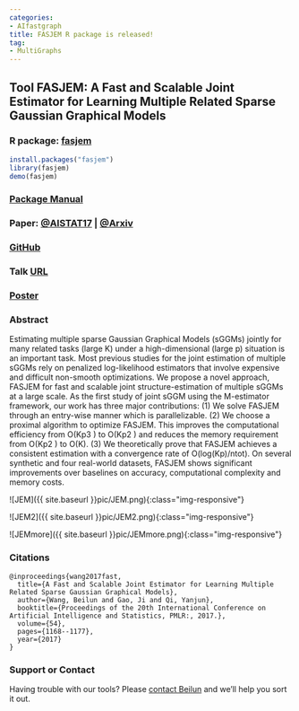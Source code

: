 ```yaml
---
categories:
- AIfastgraph
title: FASJEM R package is released!
tag:
- MultiGraphs
---
```


## Tool FASJEM: A Fast and Scalable Joint Estimator for Learning Multiple Related Sparse Gaussian Graphical Models

### R package: [fasjem](https://cran.r-project.org/web/packages/fasjem/index.html)

```R
install.packages("fasjem")
library(fasjem)
demo(fasjem)
```

### [Package Manual](https://cran.r-project.org/web/packages/fasjem/fasjem.pdf)

### Paper: [@AISTAT17](http://proceedings.mlr.press/v54/wang17e.html) | [@Arxiv](https://arxiv.org/abs/1702.02715)

### [GitHub](https://github.com/QData/FASJEM)

### Talk [URL](https://github.com/QData/FASJEM/blob/master/17-FASJEM-talk.pdf)

### [Poster](http://www.cs.virginia.edu/yanjun/paperA14/2017-aistat-poster-simule.pdf)

### Abstract
Estimating multiple sparse Gaussian Graphical
Models (sGGMs) jointly for many related
tasks (large K) under a high-dimensional
(large p) situation is an important task.
Most previous studies for the joint estimation
of multiple sGGMs rely on penalized
log-likelihood estimators that involve expensive
and difficult non-smooth optimizations.
We propose a novel approach, FASJEM for
fast and scalable joint structure-estimation of
multiple sGGMs at a large scale. As the first
study of joint sGGM using the M-estimator
framework, our work has three major contributions:
(1) We solve FASJEM through an
entry-wise manner which is parallelizable. (2)
We choose a proximal algorithm to optimize
FASJEM. This improves the computational
efficiency from O(Kp3
) to O(Kp2
) and reduces
the memory requirement from O(Kp2
)
to O(K). (3) We theoretically prove that FASJEM
achieves a consistent estimation with
a convergence rate of O(log(Kp)/ntot). On
several synthetic and four real-world datasets,
FASJEM shows significant improvements over
baselines on accuracy, computational complexity
and memory costs.

![JEM]({{ site.baseurl }}pic/JEM.png){:class="img-responsive"}

![JEM2]({{ site.baseurl }}pic/JEM2.png){:class="img-responsive"}

![JEMmore]({{ site.baseurl }}pic/JEMmore.png){:class="img-responsive"}


### Citations

```
@inproceedings{wang2017fast,
  title={A Fast and Scalable Joint Estimator for Learning Multiple Related Sparse Gaussian Graphical Models},
  author={Wang, Beilun and Gao, Ji and Qi, Yanjun},
  booktitle={Proceedings of the 20th International Conference on Artificial Intelligence and Statistics, PMLR:, 2017.},
  volume={54},
  pages={1168--1177},
  year={2017}
}
```


### Support or Contact

Having trouble with our tools? Please [contact Beilun](mailto:bw4mw@virginia.edu) and we’ll help you sort it out.
